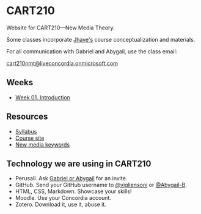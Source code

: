 # CART210
Website for CART210—New Media Theory. 

Some classes incorporate [Jhave's](https://glia.ca/) course conceptualization and materials.

For all communication with Gabriel and Abygail, use the class email:

[cart210nmt@liveconcordia.onmicrosoft.com](mailto:cart210nmt@liveconcordia.onmicrosoft.com)

## Weeks
- [Week 01. Introduction](https://concordia-dcart.github.io/CART210/slides/C1)
<!-- - [Week 02. Birth of Bits](https://concordia-dcart.github.io/CART210/slides/C2) -->
<!-- - [Week 03. Understanding Media and Hypermedia](https://concordia-dcart.github.io/CART210/slides/C3) -->
<!-- - [Week 04. Cybernetics](https://concordia-dcart.github.io/CART210/slides/C4) -->
<!-- - [Week 05. Interactivity and immersion](https://concordia-dcart.github.io/CART210/slides/C5) -->
<!-- - [Week 06. ADHD](https://concordia-dcart.github.io/CART210/slides/C6) -->
<!-- - [Week 07. Cyberself, cyberspace, and cyberculture](https://concordia-dcart.github.io/CART210/slides/C7) -->
<!-- - [Week 08. Machine learning and AI](https://concordia-dcart.github.io/CART210/slides/C8) -->
<!-- - [Week 09. Copyright and copyleft](https://concordia-dcart.github.io/CART210/slides/C9) -->

## Resources
- [Syllabus](https://drive.google.com/file/d/1mVuc5ju5wPMxznzoD3oP9OuVtBPZbLZF/view?usp=drive_link)
- [Course site](https://concordia-dcart.github.io/CART210/)
- [New media keywords](https://github.com/concordia-dcart/CART210-glossary/blob/main/glossary.md)



## Technology we are using in CART210
<!-- - Discord. Ask [Gabriel](mailto:gabriel.vigliensoni@concordia.ca) or [Chrys](mailto:chrys.vilvang@concordia.ca) for an invite to the CART server. -->
- Perusall. Ask [Gabriel or Abygail](mailto:cart210nmt@liveconcordia.onmicrosoft.com) for an invite.
- GitHub. Send your GitHub username to [@vigliensoni](https://github.com/vigliensoni) or [@Abygail-B](https://github.com/Abygail-B).
- HTML, CSS, Markdown. Showcase your skills!
- Moodle. Use your Concordia account.
- Zotero. Download it, use it, abuse it.

